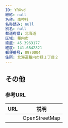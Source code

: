 ```yaml
---
ID: YRXvd
総称: null
名称: 南神社
名称読み: null
別名: null
都道府県: 北海道
区域: 稚内市
緯度: 45.3963177
経度: 141.6842821
郵便番号: 0970004
住所: 北海道稚内市緑１丁目２
---
```


## その他

### 参考URL

| URL | 説明          |
| --- | ------------- |
|     | OpenStreetMap |
